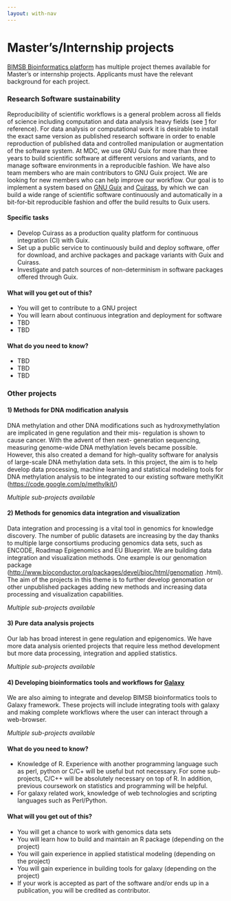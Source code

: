 ```yaml
---
layout: with-nav
---
```


# Master’s/Internship projects 
[BIMSB Bioinformatics platform](http://bioinformatics.mdc-berlin.de) has multiple project themes available for Master’s or internship projects. Applicants must have the relevant background for each project. 


### Research Software sustainability 
Reproducibility of scientific workflows is a general problem across all fields of science including computation and data 
analysis heavy fields (see [1](http://science.sciencemag.org/content/334/6060/1226) for reference). For data analysis or computational work it is desirable to install the exact same version as 
published research software in order to enable reproduction of published data and controlled manipulation or augmentation 
of the software system. At MDC, we use GNU Guix for more than three years to build scientific software at different 
versions and variants, and to manage software environments in a reproducible fashion. We have also team members who 
are main contributors to GNU Guix project. We are looking for new members who can help improve our workflow.
Our goal is to implement a system based on [GNU Guix](https://www.gnu.org/software/guix/manual/html_node/Package-Management.html) 
and [Cuirass](https://notabug.org/mthl/cuirass), by which we can build a wide range of scientific software continuously and 
automatically in a bit-for-bit reproducible fashion and offer the build results to Guix users.

#### Specific tasks
- Develop Cuirass as a production quality platform for continuous integration (CI) with Guix.
- Set up a public service to continuously build and deploy software, offer for download, and archive packages and 
package variants with Guix and Cuirass.
- Investigate and patch sources of non-determinism in software packages offered through Guix.

#### What will you get out of this?
* You will get to contribute to a GNU project
* You will learn about continuous integration and deployment for software
* TBD
* TBD

#### What do you need to know?
* TBD
* TBD
* TBD




### Other projects
#### 1) Methods for DNA modification analysis
DNA methylation and other DNA modifications such as hydroxymethylation are implicated in gene regulation and their mis- regulation is shown to cause cancer. With the advent of then next- generation sequencing, measuring genome-wide DNA methylation levels became possible. However, this also created a demand for high-quality software for analysis of large-scale DNA methylation data sets. In this project, the aim is to help develop data processing, machine learning and statistical modeling tools for DNA methylation analysis to be integrated to our existing software methylKit (https://code.google.com/p/methylkit/)

_Multiple sub-projects available_

#### 2) Methods for genomics data integration and visualization
Data integration and processing is a vital tool in genomics for knowledge discovery. The number of public datasets are increasing by the day thanks to multiple large consortiums producing genomics data sets, such as ENCODE, Roadmap Epigenomics and EU Blueprint. We are building data integration and visualization methods. One example is our genomation package (http://www.bioconductor.org/packages/devel/bioc/html/genomation .html). The aim of the projects in this theme is to further develop genomation or other unpublished packages adding new methods and increasing data processing and visualization capabilities.

_Multiple sub-projects available_

#### 3) Pure data analysis projects
Our lab has broad interest in gene regulation and epigenomics. We have more data analysis oriented projects that require less method development but more data processing, integration and applied statistics.

_Multiple sub-projects available_

#### 4) Developing bioinformatics tools and workflows for [Galaxy](https://usegalaxy.org/)
We are also aiming to integrate and develop BIMSB bioinformatics tools to Galaxy framework. These projects will include integrating tools with galaxy and making complete workflows where the user can interact through a web-browser. 

_Multiple sub-projects available_

#### What do you need to know?
* Knowledge of R. Experience with another programming language such as perl, python or C/C+ will be useful but not necessary. For some sub-projects, C/C++ will be absolutely necessary on top of R. In addition, previous coursework on statistics and programming will be helpful.
* For galaxy related work, knowledge of web technologies and scripting languages such as Perl/Python.

#### What will you get out of this?
* You will get a chance to work with genomics data sets
* You will learn how to build and maintain an R package (depending on the project)
* You will gain experience in applied statistical modeling (depending on the project)
* You will gain experience in building tools for galaxy (depending on the project)
* If your work is accepted as part of the software and/or ends up in a publication, you will be credited as contributor.




